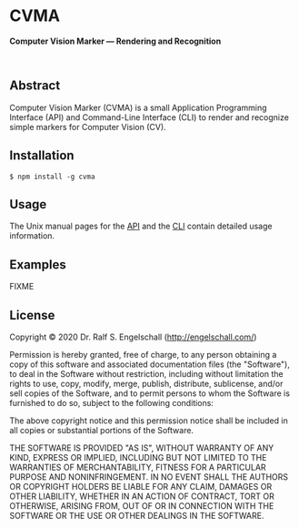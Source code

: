 
CVMA
====

**Computer Vision Marker &mdash; Rendering and Recognition**

<p/>
<img src="https://nodei.co/npm/cvma.png?downloads=true&stars=true" alt=""/>

<p/>
<img src="https://david-dm.org/rse/cvma.png" alt=""/>

Abstract
--------

Computer Vision Marker (CVMA) is a small Application Programming
Interface (API) and Command-Line Interface (CLI) to render and recognize
simple markers for Computer Vision (CV).

Installation
------------

```
$ npm install -g cvma
```

Usage
-----

The Unix manual pages for the
[API](https://github.com/rse/cvma/blob/master/cvma-api.md) and the
[CLI](https://github.com/rse/cvma/blob/master/cvma-cli.md) contain
detailed usage information.

Examples
--------

FIXME

License
-------

Copyright &copy; 2020 Dr. Ralf S. Engelschall (http://engelschall.com/)

Permission is hereby granted, free of charge, to any person obtaining
a copy of this software and associated documentation files (the
"Software"), to deal in the Software without restriction, including
without limitation the rights to use, copy, modify, merge, publish,
distribute, sublicense, and/or sell copies of the Software, and to
permit persons to whom the Software is furnished to do so, subject to
the following conditions:

The above copyright notice and this permission notice shall be included
in all copies or substantial portions of the Software.

THE SOFTWARE IS PROVIDED "AS IS", WITHOUT WARRANTY OF ANY KIND,
EXPRESS OR IMPLIED, INCLUDING BUT NOT LIMITED TO THE WARRANTIES OF
MERCHANTABILITY, FITNESS FOR A PARTICULAR PURPOSE AND NONINFRINGEMENT.
IN NO EVENT SHALL THE AUTHORS OR COPYRIGHT HOLDERS BE LIABLE FOR ANY
CLAIM, DAMAGES OR OTHER LIABILITY, WHETHER IN AN ACTION OF CONTRACT,
TORT OR OTHERWISE, ARISING FROM, OUT OF OR IN CONNECTION WITH THE
SOFTWARE OR THE USE OR OTHER DEALINGS IN THE SOFTWARE.

